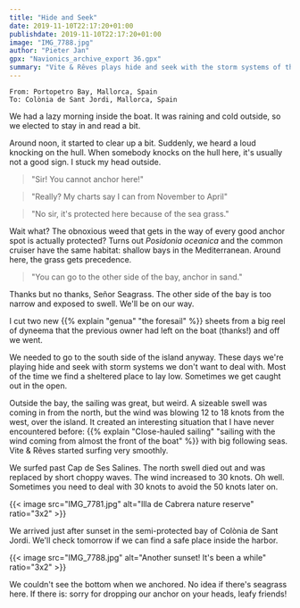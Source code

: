 ```yaml
---
title: "Hide and Seek"
date: 2019-11-10T22:17:20+01:00
publishdate: 2019-11-10T22:17:20+01:00
image: "IMG_7788.jpg"
author: "Pieter Jan"
gpx: "Navionics_archive_export 36.gpx"
summary: "Vite & Rêves plays hide and seek with the storm systems of the western Mediterranean."
---
```


`From: Portopetro Bay, Mallorca, Spain`<br/>
`To: Colònia de Sant Jordi, Mallorca, Spain`

We had a lazy morning inside the boat. It was raining and cold outside, so we elected to stay in and read a bit.

Around noon, it started to clear up a bit. Suddenly, we heard a loud knocking on the hull. When somebody knocks on the hull here, it's usually not a good sign. I stuck my head outside.

> "Sir! You cannot anchor here!"

> "Really? My charts say I can from November to April"

> "No sir, it's protected here because of the sea grass."

Wait what? The obnoxious weed that gets in the way of every good anchor spot is actually protected? Turns out _Posidonia oceanica_ and the common cruiser have the same habitat: shallow bays in the Mediterranean. Around here, the grass gets precedence.

> "You can go to the other side of the bay, anchor in sand."

Thanks but no thanks, Señor Seagrass. The other side of the bay is too narrow and exposed to swell. We'll be on our way.

I cut two new {{% explain "genua" "the foresail" %}} sheets from a big reel of dyneema that the previous owner had left on the boat (thanks!) and off we went.

We needed to go to the south side of the island anyway. These days we're playing hide and seek with storm systems we don't want to deal with. Most of the time we find a sheltered place to lay low. Sometimes we get caught out in the open.

Outside the bay, the sailing was great, but weird. A sizeable swell was coming in from the north, but the wind was blowing 12 to 18 knots from the west, over the island. It created an interesting situation that I have never encountered before: {{% explain "Close-hauled sailing" "sailing with the wind coming from almost the front of the boat" %}} with big following seas. Vite & Rêves started surfing very smoothly.

We surfed past Cap de Ses Salines. The north swell died out and was replaced by short choppy waves. The wind increased to 30 knots. Oh well. Sometimes you need to deal with 30 knots to avoid the 50 knots later on.

{{< image src="IMG_7781.jpg" alt="Illa de Cabrera nature reserve" ratio="3x2" >}}

We arrived just after sunset in the semi-protected bay of Colònia de Sant Jordi. We'll check tomorrow if we can find a safe place inside the harbor.

{{< image src="IMG_7788.jpg" alt="Another sunset! It's been a while" ratio="3x2" >}}

We couldn't see the bottom when we anchored. No idea if there's seagrass here. If there is: sorry for dropping our anchor on your heads, leafy friends!
